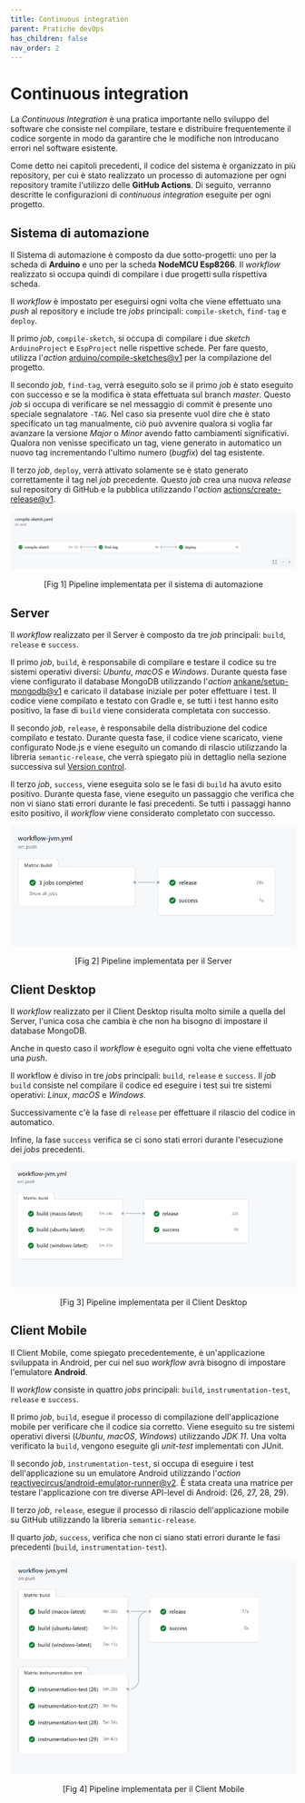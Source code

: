 ```yaml
---
title: Continuous integration
parent: Pratiche devOps
has_children: false
nav_order: 2
---
```

# Continuous integration

La *Continuous Integration* è una pratica importante nello sviluppo del software che consiste nel compilare, testare e distribuire frequentemente il codice sorgente in modo da garantire che le modifiche non introducano errori nel software esistente.

Come detto nei capitoli precedenti, il codice del sistema è organizzato in più repository, per cui è stato realizzato un processo di automazione per ogni repository tramite l'utilizzo delle **GitHub Actions**. Di seguito, verranno descritte le configurazioni di *continuous integration* eseguite per ogni progetto.

## Sistema di automazione

Il Sistema di automazione è composto da due sotto-progetti: uno per la scheda di **Arduino** e uno per la scheda **NodeMCU Esp8266**. Il *workflow* realizzato si occupa quindi di compilare i due progetti sulla rispettiva scheda. 

Il *workflow* è impostato per eseguirsi ogni volta che viene effettuato una *push* al repository e include tre *jobs* principali: `compile-sketch`, `find-tag` e `deploy`.

Il primo *job*, `compile-sketch`, si occupa di compilare i due *sketch* `ArduinoProject` e `EspProject` nelle rispettive schede. Per fare questo, utilizza l'*action* [arduino/compile-sketches@v1](https://github.com/arduino/compile-sketches#readme) per la compilazione del progetto.

Il secondo *job*, `find-tag`, verrà eseguito solo se il primo *job* è stato eseguito con successo e se la modifica è stata effettuata sul branch *master*. Questo *job* si occupa di verificare se nel messaggio di commit è presente uno speciale segnalatore `-TAG`. Nel caso sia presente vuol dire che è stato specificato un tag manualmente, ciò può avvenire qualora si voglia far avanzare la versione *Major* o *Minor* avendo fatto cambiamenti significativi. Qualora non venisse specificato un tag, viene generato in automatico un nuovo tag incrementando l'ultimo numero (*bugfix*) del tag esistente.

Il terzo *job*, `deploy`, verrà attivato solamente se è stato generato correttamente il tag nel *job* precedente. Questo *job* crea una nuova *release* sul repository di GitHub e la pubblica utilizzando l'*action* [actions/create-release@v1](https://github.com/actions/create-release).

<div align="center">
<img src="img/pipeline_automation.png" alt="pipeline automation system" id="fig1">
 <p align="center">[Fig 1] Pipeline implementata per il sistema di automazione</p>
</div>

## Server

Il *workflow* realizzato per il Server è composto da tre *job* principali: `build`, `release` e `success`.

Il primo *job*, `build`, è responsabile di compilare e testare il codice su tre sistemi operativi diversi: *Ubuntu*, *macOS* e *Windows*. Durante questa fase viene configurato il database MongoDB utilizzando l'*action* [ankane/setup-mongodb@v1](https://github.com/ankane/setup-mongodb) e caricato il database iniziale per poter effettuare i test. Il codice viene compilato e testato con Gradle e, se tutti i test hanno esito positivo, la fase di `build` viene considerata completata con successo. 

Il secondo *job*, `release`, è responsabile della distribuzione del codice compilato e testato. Durante questa fase, il codice viene scaricato, viene configurato Node.js e viene eseguito un comando di rilascio utilizzando la libreria `semantic-release`, che verrà spiegato più in dettaglio nella sezione successiva sul [Version control](#versionControl.html).

Il terzo *job*, `success`, viene eseguita solo se le fasi di `build` ha avuto esito positivo. Durante questa fase, viene eseguito un passaggio che verifica che non vi siano stati errori durante le fasi precedenti. Se tutti i passaggi hanno esito positivo, il *workflow* viene considerato completato con successo.

<div align="center">
<img src="img/pipeline_server.png" alt="pipeline server" id="fig2">
 <p align="center">[Fig 2] Pipeline implementata per il Server</p>
</div>

## Client Desktop

Il *workflow* realizzato per il Client Desktop risulta molto simile a quella del Server, l'unica cosa che cambia è che non ha bisogno di impostare il database MongoDB.

Anche in questo caso il *workflow* è eseguito ogni volta che viene effettuato una *push*.

Il workflow è diviso in tre *jobs* principali: `build`, `release` e `success`. Il *job* `build` consiste nel compilare il codice ed eseguire i test sui tre sistemi operativi: *Linux*, *macOS* e *Windows*.

Successivamente c'è la fase di `release` per effettuare il rilascio del codice in automatico.

Infine, la fase `success` verifica se ci sono stati errori durante l'esecuzione dei *jobs* precedenti.


<div align="center">
<img src="img/pipeline_desktop.png" alt="pipeline desktop" id="fig3">
 <p align="center">[Fig 3] Pipeline implementata per il Client Desktop</p>
</div>

## Client Mobile

Il Client Mobile, come spiegato precedentemente, è un'applicazione sviluppata in Android, per cui nel suo *workflow* avrà bisogno di impostare l'emulatore **Android**.

Il *workflow* consiste in quattro *jobs* principali: `build`, `instrumentation-test`, `release` e `success`.

Il primo *job*, `build`, esegue il processo di compilazione dell'applicazione mobile per verificare che il codice sia corretto. Viene eseguito su tre sistemi operativi diversi (*Ubuntu*, *macOS*, *Windows*) utilizzando *JDK 11*. Una volta verificato la `build`, vengono eseguite gli *unit-test* implementati con JUnit. 

Il secondo *job*, `instrumentation-test`, si occupa di eseguire i test dell'applicazione su un emulatore Android utilizzando l'*action* [reactivecircus/android-emulator-runner@v2](https://github.com/ReactiveCircus/android-emulator-runner). È stata creata una matrice per testare l'applicazione con tre diverse API-level di Android: (26, 27, 28, 29).

Il terzo *job*, `release`, esegue il processo di rilascio dell'applicazione mobile su GitHub utilizzando la libreria `semantic-release`.

Il quarto *job*, `success`, verifica che non ci siano stati errori durante le fasi precedenti (`build`, `instrumentation-test`).

<div align="center">
<img src="img/pipeline_mobile.png" alt="pipeline mobile" id="fig4">
 <p align="center">[Fig 4] Pipeline implementata per il Client Mobile</p>
</div>
